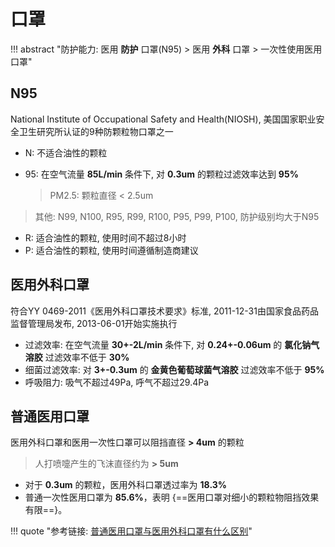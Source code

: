 # 口罩

!!! abstract "防护能力: 医用 **防护** 口罩(N95) > 医用 **外科** 口罩 > 一次性使用医用口罩"

## N95

National Institute of Occupational Safety and Health(NIOSH), 美国国家职业安全卫生研究所认证的9种防颗粒物口罩之一

- N: 不适合油性的颗粒
- 95: 在空气流量 **85L/min** 条件下, 对 **0.3um** 的颗粒过滤效率达到 **95%**

    > PM2.5: 颗粒直径 < 2.5um

> 其他: N99, N100, R95, R99, R100, P95, P99, P100, 防护级别均大于N95

- R: 适合油性的颗粒, 使用时间不超过8小时
- P: 适合油性的颗粒, 使用时间遵循制造商建议

## 医用外科口罩

符合YY 0469-2011《医用外科口罩技术要求》标准, 2011-12-31由国家食品药品监督管理局发布, 2013-06-01开始实施执行

- 过滤效率: 在空气流量 **30+-2L/min** 条件下, 对 **0.24+-0.06um** 的 **氯化钠气溶胶** 过滤效率不低于 **30%**
- 细菌过滤效率: 对 **3+-0.3um** 的 **金黄色葡萄球菌气溶胶** 过滤效率不低于 **95%**
- 呼吸阻力: 吸气不超过49Pa, 呼气不超过29.4Pa

## 普通医用口罩

医用外科口罩和医用一次性口罩可以阻挡直径 **> 4um** 的颗粒

> 人打喷嚏产生的飞沫直径约为 **> 5um**

- 对于 **0.3um** 的颗粒，医用外科口罩透过率为 **18.3%**
- 普通一次性医用口罩为 **85.6%**，表明 {==医用口罩对细小的颗粒物阻挡效果有限==}。

!!! quote "参考链接: [普通医用口罩与医用外科口罩有什么区别](https://mp.weixin.qq.com/s?src=11&timestamp=1579672410&ver=2111&signature=b8CWVWw4c-O8LZWjUMd7eJMXPk3Yq1*M7gSqHDytRqktv0Kk*xqU2mNNfg*FgxumR6u-pTH09XTyHtxck9lnTmB0dFEW5XY5pZXsJ6R3gjwvGQbBQjJGteyqhTWyJ5If&new=1)"
